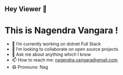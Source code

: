 ## Hey Viewer 👋
# This is Nagendra Vangara !
+ 🔭 I’m currently working on dotnet Full Stack
+ 👯 I’m looking to collaborate on open source projects
+ 💬 Ask me about anything which I know
+ 📫 How to reach me: nagendra.vangara@gmail.com
+ 😄 Pronouns: Nag
